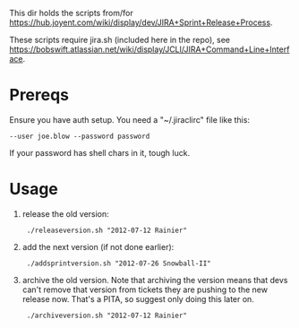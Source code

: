 This dir holds the scripts from/for
<https://hub.joyent.com/wiki/display/dev/JIRA+Sprint+Release+Process>.

These scripts require jira.sh (included here in the repo), see
<https://bobswift.atlassian.net/wiki/display/JCLI/JIRA+Command+Line+Interface>.


# Prereqs

Ensure you have auth setup. You need a "~/.jiraclirc" file like this:

    --user joe.blow --password password

If your password has shell chars in it, tough luck.


# Usage

1. release the old version:

        ./releaseversion.sh "2012-07-12 Rainier"

2. add the next version (if not done earlier):

        ./addsprintversion.sh "2012-07-26 Snowball-II"

3. archive the old version. Note that archiving the version means that
   devs can't remove that version from tickets they are pushing to the new
   release now. That's a PITA, so suggest only doing this later on.

        ./archiveversion.sh "2012-07-12 Rainier"

